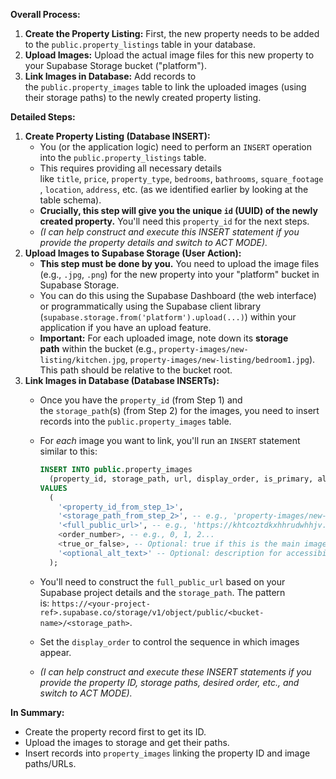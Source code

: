 **Overall Process:**

1. **Create the Property Listing:** First, the new property needs to be added to the `public.property_listings` table in your database.
2. **Upload Images:** Upload the actual image files for this new property to your Supabase Storage bucket ("platform").
3. **Link Images in Database:** Add records to the `public.property_images` table to link the uploaded images (using their storage paths) to the newly created property listing.

**Detailed Steps:**

1. **Create Property Listing (Database INSERT):**
    - You (or the application logic) need to perform an `INSERT` operation into the `public.property_listings` table.
    - This requires providing all necessary details like `title`, `price`, `property_type`, `bedrooms`, `bathrooms`, `square_footage`, `location`, `address`, etc. (as we identified earlier by looking at the table schema).
    - **Crucially, this step will give you the unique `id` (UUID) of the newly created property.** You'll need this `property_id` for the next steps.
    - *(I can help construct and execute this INSERT statement if you provide the property details and switch to ACT MODE).*
2. **Upload Images to Supabase Storage (User Action):**
    - **This step must be done by you.** You need to upload the image files (e.g., `.jpg`, `.png`) for the new property into your "platform" bucket in Supabase Storage.
    - You can do this using the Supabase Dashboard (the web interface) or programmatically using the Supabase client library (`supabase.storage.from('platform').upload(...)`) within your application if you have an upload feature.
    - **Important:** For each uploaded image, note down its **storage path** within the bucket (e.g., `property-images/new-listing/kitchen.jpg`, `property-images/new-listing/bedroom1.jpg`). This path should be relative to the bucket root.
3. **Link Images in Database (Database INSERTs):**
    - Once you have the `property_id` (from Step 1) and the `storage_path`(s) (from Step 2) for the images, you need to insert records into the `public.property_images` table.
    - For *each* image you want to link, you'll run an `INSERT` statement similar to this:

        ```sql
        INSERT INTO public.property_images
          (property_id, storage_path, url, display_order, is_primary, alt_text)
        VALUES
          (
            '<property_id_from_step_1>',
            '<storage_path_from_step_2>', -- e.g., 'property-images/new-listing/kitchen.jpg'
            '<full_public_url>', -- e.g., 'https://khtcoztdkxhhrudwhhjv.supabase.co/storage/v1/object/public/platform/property-images/new-listing/kitchen.jpg'
            <order_number>, -- e.g., 0, 1, 2...
            <true_or_false>, -- Optional: true if this is the main image
            '<optional_alt_text>' -- Optional: description for accessibility
          );

        ```

    - You'll need to construct the `full_public_url` based on your Supabase project details and the `storage_path`. The pattern is: `https://<your-project-ref>.supabase.co/storage/v1/object/public/<bucket-name>/<storage_path>`.
    - Set the `display_order` to control the sequence in which images appear.
    - *(I can help construct and execute these INSERT statements if you provide the property ID, storage paths, desired order, etc., and switch to ACT MODE).*

**In Summary:**

- Create the property record first to get its ID.
- Upload the images to storage and get their paths.
- Insert records into `property_images` linking the property ID and image paths/URLs.
